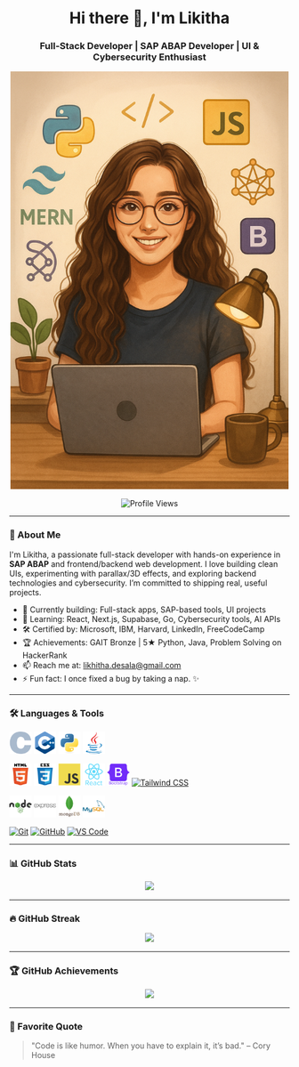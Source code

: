 <h1 align="center">Hi there 👋, I'm Likitha</h1>
<h3 align="center">Full-Stack Developer | SAP ABAP Developer | UI & Cybersecurity Enthusiast</h3>

<p align="center">
  <img src="Me.png" alt="Girl Developer Banner" width="500"/>
</p>

<p align="center">
  <img src="https://komarev.com/ghpvc/?username=lily4412&label=Profile%20views&color=0e75b6&style=flat" alt="Profile Views" />
</p>

---

### 🌟 About Me

I'm Likitha, a passionate full-stack developer with hands-on experience in **SAP ABAP** and frontend/backend web development. I love building clean UIs, experimenting with parallax/3D effects, and exploring backend technologies and cybersecurity. I’m committed to shipping real, useful projects.

- 🔭 Currently building: Full-stack apps, SAP-based tools, UI projects  
- 🌱 Learning: React, Next.js, Supabase, Go, Cybersecurity tools, AI APIs  
- 🛠 Certified by: Microsoft, IBM, Harvard, LinkedIn, FreeCodeCamp  
- 🏆 Achievements: GAIT Bronze | 5★ Python, Java, Problem Solving on HackerRank  
- 📫 Reach me at: likhitha.desala@gmail.com 
- ⚡ Fun fact: I once fixed a bug by taking a nap. ✨

---

### 🛠️ Languages & Tools

<p align="left">
  <!-- Programming Languages -->
  <a href="https://www.cprogramming.com/" target="_blank"><img src="https://raw.githubusercontent.com/devicons/devicon/master/icons/c/c-original.svg" alt="C" width="40" height="40"/></a>
  <a href="https://www.w3schools.com/cpp/" target="_blank"><img src="https://raw.githubusercontent.com/devicons/devicon/master/icons/cplusplus/cplusplus-original.svg" alt="C++" width="40" height="40"/></a>
  <a href="https://www.python.org/" target="_blank"><img src="https://raw.githubusercontent.com/devicons/devicon/master/icons/python/python-original.svg" alt="Python" width="40" height="40"/></a>
  <a href="https://www.java.com/" target="_blank"><img src="https://raw.githubusercontent.com/devicons/devicon/master/icons/java/java-original.svg" alt="Java" width="40" height="40"/></a>

  <!-- Web Development -->
  <a href="https://www.w3.org/html/" target="_blank"><img src="https://raw.githubusercontent.com/devicons/devicon/master/icons/html5/html5-original-wordmark.svg" alt="HTML5" width="40" height="40"/></a>
  <a href="https://www.w3schools.com/css/" target="_blank"><img src="https://raw.githubusercontent.com/devicons/devicon/master/icons/css3/css3-original-wordmark.svg" alt="CSS3" width="40" height="40"/></a>
  <a href="https://developer.mozilla.org/en-US/docs/Web/JavaScript" target="_blank"><img src="https://raw.githubusercontent.com/devicons/devicon/master/icons/javascript/javascript-original.svg" alt="JavaScript" width="40" height="40"/></a>
  <a href="https://reactjs.org/" target="_blank"><img src="https://raw.githubusercontent.com/devicons/devicon/master/icons/react/react-original-wordmark.svg" alt="React" width="40" height="40"/></a>
  <a href="https://getbootstrap.com/" target="_blank"><img src="https://raw.githubusercontent.com/devicons/devicon/master/icons/bootstrap/bootstrap-plain-wordmark.svg" alt="Bootstrap" width="40" height="40"/></a>
  <a href="https://tailwindcss.com/" target="_blank"><img src="https://www.vectorlogo.zone/logos/tailwindcss/tailwindcss-icon.svg" alt="Tailwind CSS" width="40" height="40"/></a>

  <!-- Backend & Databases -->
  <a href="https://nodejs.org/" target="_blank"><img src="https://raw.githubusercontent.com/devicons/devicon/master/icons/nodejs/nodejs-original-wordmark.svg" alt="Node.js" width="40" height="40"/></a>
  <a href="https://expressjs.com/" target="_blank"><img src="https://raw.githubusercontent.com/devicons/devicon/master/icons/express/express-original-wordmark.svg" alt="Express.js" width="40" height="40"/></a>
  <a href="https://www.mongodb.com/" target="_blank"><img src="https://raw.githubusercontent.com/devicons/devicon/master/icons/mongodb/mongodb-original-wordmark.svg" alt="MongoDB" width="40" height="40"/></a>
  <a href="https://www.mysql.com/" target="_blank"><img src="https://raw.githubusercontent.com/devicons/devicon/master/icons/mysql/mysql-original-wordmark.svg" alt="MySQL" width="40" height="40"/></a>

  <!-- Tools -->
  <a href="https://git-scm.com/" target="_blank"><img src="https://www.vectorlogo.zone/logos/git-scm/git-scm-icon.svg" alt="Git" width="40" height="40"/></a>
  <a href="https://github.com/" target="_blank"><img src="https://cdn.jsdelivr.net/gh/devicons/devicon/icons/github/github-original.svg" alt="GitHub" width="40" height="40"/></a>
  <a href="https://code.visualstudio.com/" target="_blank"><img src="https://cdn.jsdelivr.net/gh/devicons/devicon/icons/vscode/vscode-original.svg" alt="VS Code" width="40" height="40"/></a>
</p>

---

### 📊 GitHub Stats

<p align="center">
  <img src="https://github-readme-stats.vercel.app/api?username=lily4412&show_icons=true&theme=radical" />
</p>

---

### 🔥 GitHub Streak

<p align="center">
  <img src="https://github-readme-streak-stats.herokuapp.com/?user=lily4412&theme=dark" />
</p>

---

### 🏆 GitHub Achievements

<p align="center">
  <img src="https://github-profile-trophy.vercel.app/?username=lily4412&theme=dracula&no-frame=true&margin-w=10" />
</p>

---

### 💬 Favorite Quote

> "Code is like humor. When you have to explain it, it’s bad." – Cory House
